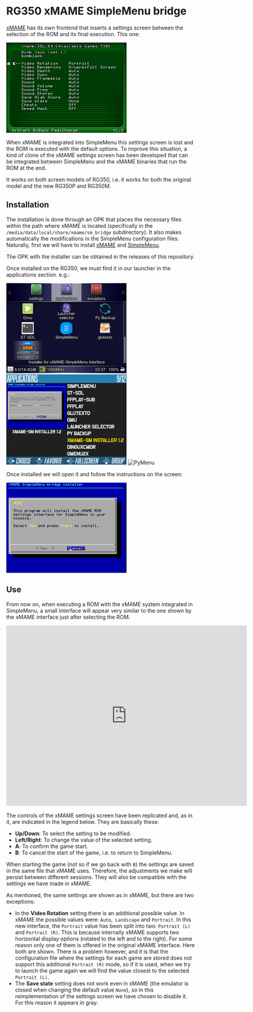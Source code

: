 # RG350 xMAME SimpleMenu bridge

[xMAME](https://apuntes.eduardofilo.es/2020-04-15-rg350_xmame.html) has its own frontend that inserts a settings screen between the selection of the ROM and its final execution. This one:

![xMAME ROM Settings](images/xmame_rom_settings.png)

When xMAME is integrated into SimpleMenu this settings screen is lost and the ROM is executed with the default options. To improve this situation, a kind of clone of the xMAME settings screen has been developed that can be integrated between SimpleMenu and the xMAME binaries that run the ROM at the end.

It works on both screen models of RG350, i.e. it works for both the original model and the new RG350P and RG350M.

## Installation

The installation is done through an OPK that places the necessary files within the path where xMAME is located (specifically in the `/media/data/local/share/xmame/sm_bridge` subdirectory). It also makes automatically the modifications in the SimpleMenu configuration files. Naturally, first we will have to install [xMAME](https://apuntes.eduardofilo.es/2020-04-15-rg350_xmame.html) and [SimpleMenu](https://apuntes.eduardofilo.es/2020-01-25-rg350_simplemenu.html).

The OPK with the installer can be obtained in the releases of this repository.

Once installed on the RG350, we must find it in our launcher in the applications section. e.g.:

![GMenu2X](images/gmenu2x.png)
![SimpleMenu](images/simplemenu.png)
![PyMenu](image/pymenu.png)

Once installed we will open it and follow the instructions on the screen:

![Install](images/install.png)

## Use

From now on, when executing a ROM with the xMAME system integrated in SimpleMenu, a small interface will appear very similar to the one shown by the xMAME interface just after selecting the ROM.

<iframe width="640" height="480" src="https://www.youtube.com/embed/1OH2ENqr1tA" frameborder="0" allow="accelerometer; autoplay; clipboard-write; encrypted-media; gyroscope; picture-in-picture" allowfullscreen></iframe>

The controls of the xMAME settings screen have been replicated and, as in it, are indicated in the legend below. They are basically these:

* **Up/Down**: To select the setting to be modified.
* **Left/Right**: To change the value of the selected setting.
* **A**: To confirm the game start.
* **B**: To cancel the start of the game, i.e. to return to SimpleMenu.

When starting the game (not so if we go back with `B`) the settings are saved in the same file that xMAME uses. Therefore, the adjustments we make will persist between different sessions. They will also be compatible with the settings we have made in xMAME.

As mentioned, the same settings are shown as in xMAME, but there are two exceptions:

* In the **Video Rotation** setting there is an additional possible value. In xMAME the possible values were: `Auto`,` Landscape` and `Portrait`. In this new interface, the `Portrait` value has been split into two: `Portrait (L)` and `Portrait (R)`. This is because internally xMAME supports two horizontal display options (rotated to the left and to the right). For some reason only one of them is offered in the original xMAME interface. Here both are shown. There is a problem however, and it is that the configuration file where the settings for each game are stored does not support this additional `Portrait (R)` mode, so if it is used, when we try to launch the game again we will find the value closest to the selected `Portrait (L)`.
* The **Save state** setting does not work even in xMAME (the emulator is closed when changing the default value `None`), so in this reimplementation of the settings screen we have chosen to disable it. For this reason it appears in gray.
